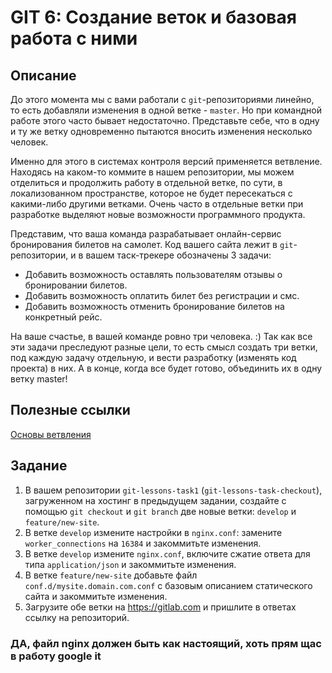 # GIT 6: Создание веток и базовая работа с ними

## Описание

До этого момента мы с вами работали с `git`-репозиториями линейно, то есть добавляли изменения в одной ветке - `master`. Но при командной работе этого часто бывает недостаточно. Представьте себе, что в одну и ту же ветку одновременно пытаются вносить изменения несколько человек.

Именно для этого в системах контроля версий применяется ветвление. Находясь на каком-то коммите в нашем репозитории, мы можем отделиться и продолжить работу в отдельной ветке, по сути, в локализованном пространстве, которое не будет пересекаться с какими-либо другими ветками. Очень часто в отдельные ветки при разработке выделяют новые возможности программного продукта.

Представим, что ваша команда разрабатывает онлайн-сервис бронирования билетов на самолет. Код вашего сайта лежит в `git`-репозитории, и в вашем таск-трекере обозначены 3 задачи:

- Добавить возможность оставлять пользователям отзывы о бронировании билетов.
- Добавить возможность оплатить билет без регистрации и смс.
- Добавить возможность отменить бронирование билетов на конкретный рейс.

На ваше счастье, в вашей команде ровно три человека. :) Так как все эти задачи преследуют разные цели, то есть смысл создать три ветки, под каждую задачу отдельную, и вести разработку (изменять код проекта) в них. А в конце, когда все будет готово, объединить их в одну ветку master!

## Полезные ссылки

[Основы ветвления](/GIT6/Git_Основы_ветвления_слияния.html)

## Задание

1. В вашем репозитории `git-lessons-task1` (`git-lessons-task-checkout`), загруженном на хостинг в предыдущем задании, создайте с помощью `git checkout` и `git branch` две новые ветки: `develop` и `feature/new-site`.
1. В ветке `develop` измените настройки в `nginx.conf`: замените `worker_connections` на `16384` и закоммитьте изменения.
1. В ветке `develop` измените `nginx.conf`, включите сжатие ответа для типа `application/json` и закоммитьте изменения.
1. В ветке `feature/new-site` добавьте файл `conf.d/mysite.domain.com.conf` с базовым описанием статического сайта и закоммитьте изменения.
1. Загрузите обе ветки на <https://gitlab.com> и пришлите в ответах ссылку на репозиторий.

### ДА, файл nginx должен быть как настоящий, хоть прям щас в работу google it
